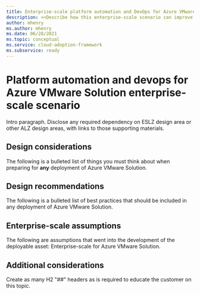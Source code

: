 ```yaml
---
title: Enterprise-scale platform automation and DevOps for Azure VMware Solution
description: <<Describe how this enterprise-scale scenario can improve platform automation and devops of Azure VMware Solution.>>
author: mhenry
ms.author: mhenry
ms.date: 06/28/2021
ms.topic: conceptual
ms.service: cloud-adoption-framework
ms.subservice: ready
---
```


# Platform automation and devops for Azure VMware Solution enterprise-scale scenario

Intro paragraph. Disclose any required dependency on ESLZ design area or other ALZ design areas, with links to those supporting materials.

## Design considerations

The following is a bulleted list of things you must think about when preparing for **any** deployment of Azure VMware Solution.

## Design recommendations

The following is a bulleted list of best practices that should be included in any deployment of Azure VMware Solution.

## Enterprise-scale assumptions

The following are assumptions that went into the development of the deployable asset: Enterprise-scale for Azure VMware Solution.

## Additional considerations

Create as many H2 "##" headers as is required to educate the customer on this topic.

